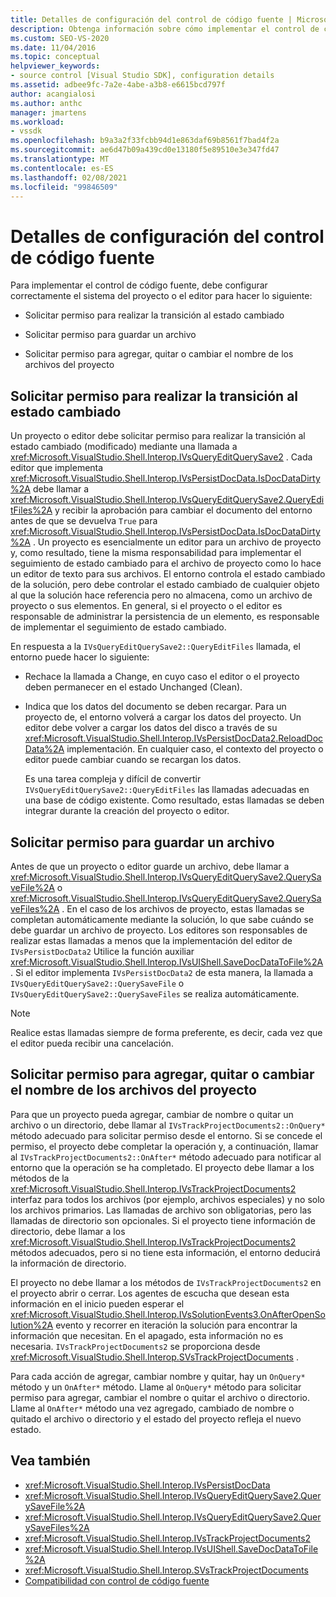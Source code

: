 ```yaml
---
title: Detalles de configuración del control de código fuente | Microsoft Docs
description: Obtenga información sobre cómo implementar el control de código fuente para un tipo de proyecto en Visual Studio, lo que implica configurar el sistema del proyecto o el editor para solicitar permisos.
ms.custom: SEO-VS-2020
ms.date: 11/04/2016
ms.topic: conceptual
helpviewer_keywords:
- source control [Visual Studio SDK], configuration details
ms.assetid: adbee9fc-7a2e-4abe-a3b8-e6615bcd797f
author: acangialosi
ms.author: anthc
manager: jmartens
ms.workload:
- vssdk
ms.openlocfilehash: b9a3a2f33fcbb94d1e863daf69b8561f7bad4f2a
ms.sourcegitcommit: ae6d47b09a439cd0e13180f5e89510e3e347fd47
ms.translationtype: MT
ms.contentlocale: es-ES
ms.lasthandoff: 02/08/2021
ms.locfileid: "99846509"
---
```

# <a name="source-control-configuration-details"></a>Detalles de configuración del control de código fuente
Para implementar el control de código fuente, debe configurar correctamente el sistema del proyecto o el editor para hacer lo siguiente:

- Solicitar permiso para realizar la transición al estado cambiado

- Solicitar permiso para guardar un archivo

- Solicitar permiso para agregar, quitar o cambiar el nombre de los archivos del proyecto

## <a name="request-permission-to-transition-to-changed-state"></a>Solicitar permiso para realizar la transición al estado cambiado
 Un proyecto o editor debe solicitar permiso para realizar la transición al estado cambiado (modificado) mediante una llamada a <xref:Microsoft.VisualStudio.Shell.Interop.IVsQueryEditQuerySave2> . Cada editor que implementa <xref:Microsoft.VisualStudio.Shell.Interop.IVsPersistDocData.IsDocDataDirty%2A> debe llamar a <xref:Microsoft.VisualStudio.Shell.Interop.IVsQueryEditQuerySave2.QueryEditFiles%2A> y recibir la aprobación para cambiar el documento del entorno antes de que se devuelva `True` para <xref:Microsoft.VisualStudio.Shell.Interop.IVsPersistDocData.IsDocDataDirty%2A> . Un proyecto es esencialmente un editor para un archivo de proyecto y, como resultado, tiene la misma responsabilidad para implementar el seguimiento de estado cambiado para el archivo de proyecto como lo hace un editor de texto para sus archivos. El entorno controla el estado cambiado de la solución, pero debe controlar el estado cambiado de cualquier objeto al que la solución hace referencia pero no almacena, como un archivo de proyecto o sus elementos. En general, si el proyecto o el editor es responsable de administrar la persistencia de un elemento, es responsable de implementar el seguimiento de estado cambiado.

 En respuesta a la `IVsQueryEditQuerySave2::QueryEditFiles` llamada, el entorno puede hacer lo siguiente:

- Rechace la llamada a Change, en cuyo caso el editor o el proyecto deben permanecer en el estado Unchanged (Clean).

- Indica que los datos del documento se deben recargar. Para un proyecto de, el entorno volverá a cargar los datos del proyecto. Un editor debe volver a cargar los datos del disco a través de su <xref:Microsoft.VisualStudio.Shell.Interop.IVsPersistDocData2.ReloadDocData%2A> implementación. En cualquier caso, el contexto del proyecto o editor puede cambiar cuando se recargan los datos.

  Es una tarea compleja y difícil de convertir `IVsQueryEditQuerySave2::QueryEditFiles` las llamadas adecuadas en una base de código existente. Como resultado, estas llamadas se deben integrar durante la creación del proyecto o editor.

## <a name="request-permission-to-save-a-file"></a>Solicitar permiso para guardar un archivo
 Antes de que un proyecto o editor guarde un archivo, debe llamar a <xref:Microsoft.VisualStudio.Shell.Interop.IVsQueryEditQuerySave2.QuerySaveFile%2A> o <xref:Microsoft.VisualStudio.Shell.Interop.IVsQueryEditQuerySave2.QuerySaveFiles%2A> . En el caso de los archivos de proyecto, estas llamadas se completan automáticamente mediante la solución, lo que sabe cuándo se debe guardar un archivo de proyecto. Los editores son responsables de realizar estas llamadas a menos que la implementación del editor de `IVsPersistDocData2` Utilice la función auxiliar <xref:Microsoft.VisualStudio.Shell.Interop.IVsUIShell.SaveDocDataToFile%2A> . Si el editor implementa `IVsPersistDocData2` de esta manera, la llamada a `IVsQueryEditQuerySave2::QuerySaveFile` o `IVsQueryEditQuerySave2::QuerySaveFiles` se realiza automáticamente.

> [!NOTE]
> Realice estas llamadas siempre de forma preferente, es decir, cada vez que el editor pueda recibir una cancelación.

## <a name="request-permission-to-add-remove-or-rename-files-in-the-project"></a>Solicitar permiso para agregar, quitar o cambiar el nombre de los archivos del proyecto
 Para que un proyecto pueda agregar, cambiar de nombre o quitar un archivo o un directorio, debe llamar al `IVsTrackProjectDocuments2::OnQuery*` método adecuado para solicitar permiso desde el entorno. Si se concede el permiso, el proyecto debe completar la operación y, a continuación, llamar al `IVsTrackProjectDocuments2::OnAfter*` método adecuado para notificar al entorno que la operación se ha completado. El proyecto debe llamar a los métodos de la <xref:Microsoft.VisualStudio.Shell.Interop.IVsTrackProjectDocuments2> interfaz para todos los archivos (por ejemplo, archivos especiales) y no solo los archivos primarios. Las llamadas de archivo son obligatorias, pero las llamadas de directorio son opcionales. Si el proyecto tiene información de directorio, debe llamar a los <xref:Microsoft.VisualStudio.Shell.Interop.IVsTrackProjectDocuments2> métodos adecuados, pero si no tiene esta información, el entorno deducirá la información de directorio.

 El proyecto no debe llamar a los métodos de `IVsTrackProjectDocuments2` en el proyecto abrir o cerrar. Los agentes de escucha que desean esta información en el inicio pueden esperar el <xref:Microsoft.VisualStudio.Shell.Interop.IVsSolutionEvents3.OnAfterOpenSolution%2A> evento y recorrer en iteración la solución para encontrar la información que necesitan. En el apagado, esta información no es necesaria. `IVsTrackProjectDocuments2` se proporciona desde <xref:Microsoft.VisualStudio.Shell.Interop.SVsTrackProjectDocuments> .

 Para cada acción de agregar, cambiar nombre y quitar, hay un `OnQuery*` método y un `OnAfter*` método. Llame al `OnQuery*` método para solicitar permiso para agregar, cambiar el nombre o quitar el archivo o directorio. Llame al `OnAfter*` método una vez agregado, cambiado de nombre o quitado el archivo o directorio y el estado del proyecto refleja el nuevo estado.

## <a name="see-also"></a>Vea también

- <xref:Microsoft.VisualStudio.Shell.Interop.IVsPersistDocData>
- <xref:Microsoft.VisualStudio.Shell.Interop.IVsQueryEditQuerySave2.QuerySaveFile%2A>
- <xref:Microsoft.VisualStudio.Shell.Interop.IVsQueryEditQuerySave2.QuerySaveFiles%2A>
- <xref:Microsoft.VisualStudio.Shell.Interop.IVsTrackProjectDocuments2>
- <xref:Microsoft.VisualStudio.Shell.Interop.IVsUIShell.SaveDocDataToFile%2A>
- <xref:Microsoft.VisualStudio.Shell.Interop.SVsTrackProjectDocuments>
- [Compatibilidad con control de código fuente](../../extensibility/internals/supporting-source-control.md)
